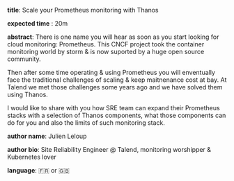 __title__: Scale your Prometheus monitoring with Thanos

__expected time__ : 20m

__abstract__: There is one name you will hear as soon as you start looking for cloud monitoring: Prometheus. This CNCF project took the container monitoring world by storm & is now suported by a huge open source community.

Then after some time operating & using Prometheus you will enventually face the traditional challenges of scaling & keep maitnenance cost at bay.
At Talend we met those challenges some years ago and we have solved them using Thanos.

I would like to share with you how SRE team can expand their Prometheus stacks with a selection of Thanos components, what those components can do for you and also the limits of such monitoring stack.

__author name__: Julien Leloup

__author bio__: Site Reliability Engineer @ Talend, monitoring worshipper & Kubernetes lover

__language__: :fr: or :uk: